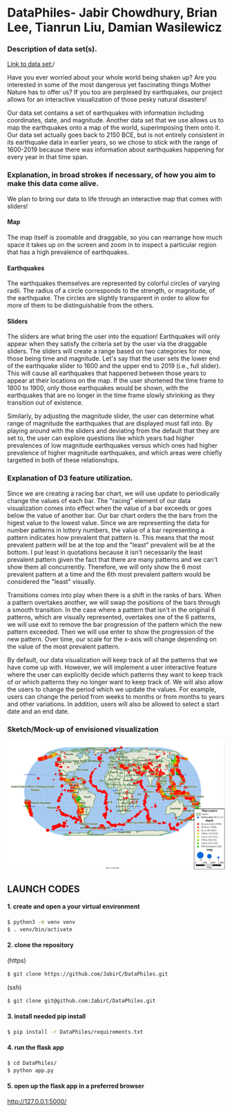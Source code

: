 # DataPhiles- Jabir Chowdhury, Brian Lee, Tianrun Liu, Damian Wasilewicz


### Description of data set(s).

[Link to data set:](https://www.ngdc.noaa.gov/nndc/struts/results?bt_0=&st_0=&type_17=EXACT&query_17=None%20Selected&op_12=eq&v_12=&type_12=Or&query_14=None%20Selected&type_3=Like&query_3=&st_1=&bt_2=&st_2=&bt_1=&bt_4=&st_4=&bt_5=&st_5=&bt_6=&st_6=&bt_7=&st_7=&bt_8=&st_8=&bt_9=&st_9=&bt_10=&st_10=&type_11=Exact&query_11=&type_16=Exact&query_16=&bt_18=&st_18=&ge_19=&le_19=&type_20=Like&query_20=&display_look=1&t=101650&s=1&submit_all=Search%20Database&fbclid=IwAR3M6RsgdmfTbTgj34eXx_sWNZqaQ4Tup2oMudcV-1XVBtlFuqYzvdphDQg)/

Have you ever worried about your whole world being shaken up? Are you interested in some of the most dangerous yet fascinating things Mother Nature has to offer us? If you too are perplexed by earthquakes, our project allows for an interactive visualization of those pesky natural disasters!

Our data set contains a set of earthquakes with information including coordinates, date, and magnitude. Another data set that we use allows us to map the earthquakes onto a map of the world, superimposing them onto it. Our data set actually goes back to 2150 BCE, but is not entirely consistent in its earthquake data in earlier years, so we chose to stick with the range of 1600-2019 because there was information about earthquakes happening for every year in that time span.

### Explanation, in broad strokes if necessary, of how you aim to make this data come alive.

We plan to bring our data to life through an interactive map that comes with sliders!

#### Map
The map itself is zoomable and draggable, so you can rearrange how much space it takes up on the screen and zoom in to inspect a particular region that has a high prevalence of earthquakes. 

#### Earthquakes
The earthquakes themselves are represented by colorful circles of varying radii. The radius of a circle corresponds to the strength, or magnitude, of the earthquake. The circles are slightly transparent in order to allow for more of them to be distinguishable from the others. 

#### Sliders
The sliders are what bring the user into the equation! Earthquakes will only appear when they satisfy the criteria set by the user via the draggable sliders. The sliders will create a range based on two categories for now, those being time and magnitude. Let's say that the user sets the lower end of the earthquake slider to 1600 and the upper end to 2019 (i.e., full slider). This will cause all earthquakes that happened between those years to appear at their locations on the map. If the user shortened the time frame to 1800 to 1900, only those earthquakes would be shown, with the earthquakes that are no longer in the time frame slowly shrinking as they transition out of existence. 

Similarly, by adjusting the magnitude slider, the user can determine what range of magnitude the earthquakes that are displayed must fall into. By playing around with the sliders and deviating from the default that they are set to, the user can explore questions like which years had higher prevalences of low magnitude earthquakes versus which ones had higher prevalence of higher magnitude earthquakes, and which areas were chiefly targetted in both of these relationships. 

### Explanation of D3 feature utilization.

Since we are creating a racing bar chart, we will use update to periodically change the values of each bar. The "racing" element of our data visualization comes into effect when the value of a bar exceeds or goes below the value of another bar. Our bar chart orders the the bars from the higest value to the lowest value. Since we are representing the data for number patterns in lottery numbers, the value of a bar representing a pattern indicates how prevalent that pattern is. This means that the most prevalent pattern will be at the top and the "least" prevalent will be at the bottom. I put least in quotations because it isn't necessarily the least prevalent pattern given the fact that there are many patterns and we can't show them all concurrently. Therefore, we will only show the 6 most prevalent pattern at a time and the 6th most prevalent pattern would be considered the "least" visually.

Transitions comes into play when there is a shift in the ranks of bars. When a pattern overtakes another, we will swap the positions of the bars through a smooth transition. In the case where a pattern that isn't in the original 6 patterns, which are visually represented, overtakes one of the 6 patterns, we will use exit to remove the bar progression of the pattern which the new pattern exceeded. Then we will use enter to show the progression of the new pattern. Over time, our scale for the x-axis will change depending on the value of the most prevalent pattern.

By default, our data visualization will keep track of all the patterns that we have come up with. However, we will implement a user interactive feature where the user can explicitly decide which patterns they want to keep track of or which patterns they no longer want to keep track of. We will also allow the users to change the period which we update the values. For example, users can change the period from weeks to months or from months to years and other variations. In addition, users will also be allowed to select a start date and an end date.

### Sketch/Mock-up of envisioned visualization
![alt text](https://raw.githubusercontent.com/jabirC/DataPhiles/master/mockup.png)

## LAUNCH CODES
#### 1. create and open a your virtual environment
```bash
$ python3 -m venv venv
$ . venv/bin/activate
```
#### 2. clone the repository
(https)
```bash
$ git clone https://github.com/JabirC/DataPhiles.git
```
(ssh)
```bash
$ git clone git@github.com:JabirC/DataPhiles.git
```
#### 3. install needed pip install
``` bash
$ pip install -r DataPhiles/requirements.txt
```
#### 4. run the flask app
```bash
$ cd DataPhiles/
$ python app.py
```
#### 5. open up the flask app in a preferred browser
<http://127.0.0.1:5000/>
